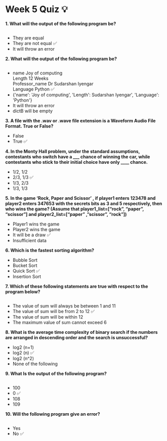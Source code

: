 # Week 5 Quiz 💡

**1. What will the output of the following program be?**

<img src="https://storage.googleapis.com/swayam-node1-production.appspot.com/assets/img/noc21_cs75/cs75W5Q1.png" alt="">

- They are equal
- They are not equal  ✅
- It will throw an error

**2. What will the output of the following program be?**

<img src="https://storage.googleapis.com/swayam-node1-production.appspot.com/assets/img/noc21_cs75/cs75W5Q2.png" alt="">

- name Joy of computing\
  Length 12 Weeks\
  Professor_name Dr Sudarshan Iyengar\
  Language Python  ✅
- {'name': 'Joy of computing', 'Length': Sudarshan Iyengar', 'Language': 'Python'}
- It will throw an error
- dictB will be empty

**3. A file with the .wav or .wave file extension is a Waveform Audio File Format. True or False?**

- False
- True  ✅

**4. In the Monty Hall problem, under the standard assumptions, contestants who switch have a ___ chance of winning the car, while contestants
who stick to their initial choice have only ____ chance.**

- 1/2, 1/2
- 2/3, 1/3  ✅
- 1/3, 2/3
- 1/3, 1/3

**5. In the game ‘Rock, Paper and Scissor’ , if player1 enters 123478 and player2 enters 347653 with the secrets bits as 3 and 5 respectively, then who wins the game? (Assume that player1_list=[“rock”, “paper”, “scissor”] and player2_list=[“paper” ,”scissor”, “rock”])**

- Player1 wins the game
- Player2 wins the game
- It will be a draw  ✅
- Insufficient data

**6. Which is the fastest sorting algorithm?**

- Bubble Sort
- Bucket Sort
- Quick Sort  ✅
- Insertion Sort

**7. Which of these following statements are true with respect to the program below?**

<img src="https://storage.googleapis.com/swayam-node1-production.appspot.com/assets/img/noc21_cs75/cs75W5Q7.png" alt="">

- The value of sum will always be between 1 and 11
- The value of sum will be from 2 to 12  ✅
- The value of sum will be within 12
- The maximum value of sum cannot exceed 6

**8. What is the average time complexity of binary search if the numbers are arranged in descending order and the search is unsuccessful?**

- log2 (n+1)
- log2 (n)  ✅
- log2 (n^2)
- None of the following

**9. What Is the output of the following program?**

<img src="https://storage.googleapis.com/swayam-node1-production.appspot.com/assets/img/noc21_cs75/cs75W5Q9.png" alt="">

- 100
- 0  ✅
- 108
- 109

**10. Will the following program give an error?**

<img src="https://storage.googleapis.com/swayam-node1-production.appspot.com/assets/img/noc21_cs75/cs75W5Q10.png" alt="">

- Yes
- No  ✅
